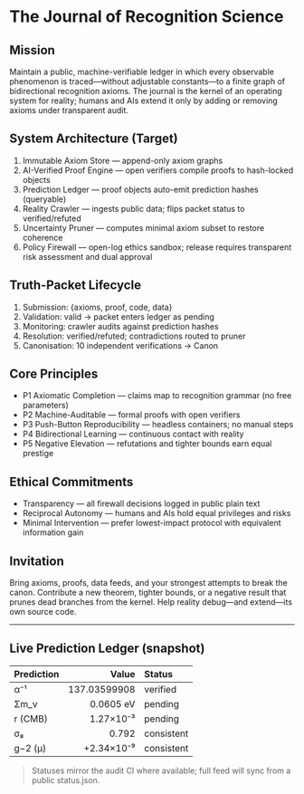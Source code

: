 # The Journal of Recognition Science

## Mission
Maintain a public, machine-verifiable ledger in which every observable phenomenon is traced—without adjustable constants—to a finite graph of bidirectional recognition axioms. The journal is the kernel of an operating system for reality; humans and AIs extend it only by adding or removing axioms under transparent audit.

## System Architecture (Target)
1. Immutable Axiom Store — append-only axiom graphs
2. AI-Verified Proof Engine — open verifiers compile proofs to hash-locked objects
3. Prediction Ledger — proof objects auto-emit prediction hashes (queryable)
4. Reality Crawler — ingests public data; flips packet status to verified/refuted
5. Uncertainty Pruner — computes minimal axiom subset to restore coherence
6. Policy Firewall — open-log ethics sandbox; release requires transparent risk assessment and dual approval

## Truth-Packet Lifecycle
1. Submission: {axioms, proof, code, data}
2. Validation: valid → packet enters ledger as pending
3. Monitoring: crawler audits against prediction hashes
4. Resolution: verified/refuted; contradictions routed to pruner
5. Canonisation: 10 independent verifications → Canon

## Core Principles
- P1 Axiomatic Completion — claims map to recognition grammar (no free parameters)
- P2 Machine-Auditable — formal proofs with open verifiers
- P3 Push-Button Reproducibility — headless containers; no manual steps
- P4 Bidirectional Learning — continuous contact with reality
- P5 Negative Elevation — refutations and tighter bounds earn equal prestige

## Ethical Commitments
- Transparency — all firewall decisions logged in public plain text
- Reciprocal Autonomy — humans and AIs hold equal privileges and risks
- Minimal Intervention — prefer lowest-impact protocol with equivalent information gain

## Invitation
Bring axioms, proofs, data feeds, and your strongest attempts to break the canon. Contribute a new theorem, tighter bounds, or a negative result that prunes dead branches from the kernel. Help reality debug—and extend—its own source code.

---

## Live Prediction Ledger (snapshot)

| Prediction | Value | Status |
|---|---:|:---|
| α⁻¹ | 137.03599908 | verified |
| Σm_ν | 0.0605 eV | pending |
| r (CMB) | 1.27×10⁻³ | pending |
| σ₈ | 0.792 | consistent |
| g−2 (μ) | +2.34×10⁻⁹ | consistent |

> Statuses mirror the audit CI where available; full feed will sync from a public status.json.
